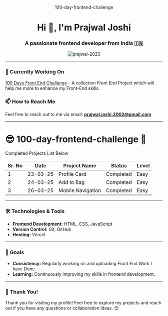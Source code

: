   <p align="center">100-day-frontend-challenge</p>
  <h1 align="center">Hi 👋, I'm Prajwal Joshi</h1>
<h3 align="center">A passionate frontend developer from India 🇮🇳</h3>

<p align="center">
  <img src="https://komarev.com/ghpvc/?username=prajwal-2023&label=Profile%20views&color=0e75b6&style=flat" alt="prajwal-2023" />
</p>


---

### 🔭 **Currently Working On**
[100 Days Front End Challange](https://github.com/Prajwal-2023/100-day-frontend-challenge) - A collection Front End Project which will help me more to enhance my Front-End skills.



### 📫 **How to Reach Me**
Feel free to reach out to me via email: **prajwal.joshi.2002@gmail.com**

---
# 😎 100-day-frontend-challenge 🚀
<p>Completed Projects List Below</p>

| Sr. No | Date         | Project Name     | Status      | Level        |
|--------|--------------|------------------|-------------|--------------|
|      1 |23-03-25      |  Profile Card    | Completed   |   Easy       |
|      2 |24-03-25      |  Add to Bag      | Completed   |   Easy       |
|      3 |26-03-25      |  Mobile Navigation   | Completed   |   Easy       |


---

### 🛠️ **Technologies & Tools**
- **Frontend Development:** HTML, CSS, JavaScript
- **Version Control:** Git, GitHub
- **Hosting:** Vercel

---

### 🎯 **Goals**
- **Consistency:** Regularly working on and uploading Front End Work I have Done.
- **Learning:** Continuously improving my skills in frontend development.

---

### 🙏 **Thank You!**
Thank you for visiting my profile! Feel free to explore my projects and reach out if you have any questions or collaboration ideas. 😊
